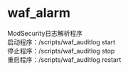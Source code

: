 # waf_alarm
ModSecurity日志解析程序</br>
启动程序：/scripts/waf_auditlog start</br>
停止程序：/scripts/waf_auditlog stop</br>
重启程序：/scripts/waf_auditlog restart</br>
